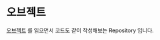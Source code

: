 # 오브젝트

[오브젝트](http://www.kyobobook.co.kr/product/detailViewKor.laf?ejkGb=KOR&mallGb=KOR&barcode=9791158391409&orderClick=LEa&Kc=) 를 읽으면서 코드도 같이 작성해보는 Repository 입니다.

